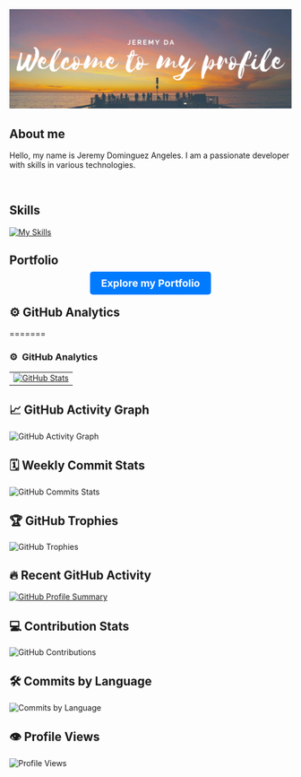 <div align="center">
  <img src="/GitHudPROFILE.png" alt="Profile Picture">
</div>

## About me

<p>
  Hello, my name is Jeremy Dominguez Angeles. I am a passionate developer with skills in various technologies.
</p>

<br>

## Skills

[![My Skills](https://skillicons.dev/icons?i=mysql,css,html,python,react,js,typescript)](https://skillicons.dev)

## Portfolio

<div align="center">
  <p><a href="https://projects-js-gamma.vercel.app/" target="_bck" style="background-color: #007bff; color: #fff; padding: 10px 20px; border-radius: 5px; text-decoration: none; font-weight: bold; font-size: 18px;">Explore my Portfolio</p></a>
</div>

## ⚙️ GitHub Analytics
=======
### ⚙️ &nbsp;GitHub Analytics

<table align="center">
  <tr>
    <td>
      <a href="https://github.com/jeremyda173">
        <img height="190em" src="https://github-readme-stats-eight-theta.vercel.app/api?username=jeremyda173&show_icons=true&theme=algolia&include_all_commits=true&count_private=true" alt="GitHub Stats"/>
      </a>
    </td>
    <!-- <td>
      <a href="https://github.com/jeremyda173">
        <img height="190em" src="https://github-readme-stats-eight-theta.vercel.app/api/top-langs/?username=jeremyda173&layout=compact&langs_count=8&theme=algolia" alt="Top Languages"/>
      </a>
    </td> -->
  </tr>
</table>

## 📈 GitHub Activity Graph

![GitHub Activity Graph](https://github-readme-activity-graph.cyclic.app/graph?username=jeremyda173&theme=algolia&hide_border=true)

## 🗓️ Weekly Commit Stats

![GitHub Commits Stats](https://github-readme-streak-stats.herokuapp.com/?user=jeremyda173&theme=algolia)

## 🏆 GitHub Trophies

![GitHub Trophies](https://github-profile-trophy.vercel.app/?username=jeremyda173&theme=algolia&no-frame=true&row=1)

## 🔥 Recent GitHub Activity

[![GitHub Profile Summary](https://github-profile-summary-cards.vercel.app/api/cards/profile-details?username=jeremyda173&theme=algolia)](https://github.com/vn7n24fzkq/github-profile-summary-cards)

## 💻 Contribution Stats

![GitHub Contributions](https://github-readme-stats.vercel.app/api/wakatime?username=jeremyda173&theme=algolia)

## 🛠️ Commits by Language

![Commits by Language](https://github-readme-stats.vercel.app/api/top-langs/?username=jeremyda173&langs_count=8&theme=algolia)

## 👁️ Profile Views

![Profile Views](https://komarev.com/ghpvc/?username=jeremyda173&color=blue&style=flat-square)
